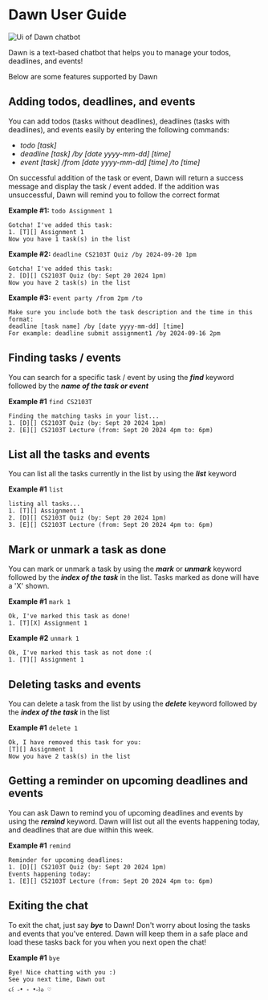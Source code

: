 # Dawn User Guide

![Ui of Dawn chatbot](https://github.com/user-attachments/assets/7de331c1-2510-4c93-80c9-64fceb8cc688)

Dawn is a text-based chatbot that helps you to manage your todos, deadlines, and events! 

Below are some features supported by Dawn

## Adding todos, deadlines, and events

You can add todos (tasks without deadlines), deadlines (tasks with deadlines), and events easily by entering the following commands: 
- *todo [task]*
- *deadline [task] /by [date yyyy-mm-dd] [time]*
- *event [task] /from [date yyyy-mm-dd] [time] /to [time]*

On successful addition of the task or event, Dawn will return a success message and display the task / event added. 
If the addition was unsuccessful, Dawn will remind you to follow the correct format

**Example #1:** `todo Assignment 1` 

```
Gotcha! I've added this task:
1. [T][] Assignment 1
Now you have 1 task(s) in the list
```
**Example #2:** `deadline CS2103T Quiz /by 2024-09-20 1pm`

```
Gotcha! I've added this task:
2. [D][] CS2103T Quiz (by: Sept 20 2024 1pm)
Now you have 2 task(s) in the list
```

**Example #3:** `event party /from 2pm /to `

```
Make sure you include both the task description and the time in this format:
deadline [task name] /by [date yyyy-mm-dd] [time]
For example: deadline submit assignment1 /by 2024-09-16 2pm
```

## Finding tasks / events

You can search for a specific task / event by using the ***find*** keyword followed by the ***name of the task or event***

**Example #1** `find CS2103T`
```
Finding the matching tasks in your list...
1. [D][] CS2103T Quiz (by: Sept 20 2024 1pm)
2. [E][] CS2103T Lecture (from: Sept 20 2024 4pm to: 6pm)
```

## List all the tasks and events

You can list all the tasks currently in the list by using the ***list*** keyword

**Example #1** `list`

```
listing all tasks...
1. [T][] Assignment 1
2. [D][] CS2103T Quiz (by: Sept 20 2024 1pm)
3. [E][] CS2103T Lecture (from: Sept 20 2024 4pm to: 6pm)
```

## Mark or unmark a task as done 

You can mark or unmark a task by using the ***mark*** or ***unmark*** keyword followed by the ***index of the task*** in the list. Tasks marked as done will have a 'X' shown.

**Example #1** `mark 1`
```
Ok, I've marked this task as done!
1. [T][X] Assignment 1
```

**Example #2** `unmark 1`
```
Ok, I've marked this task as not done :(
1. [T][] Assignment 1
```

## Deleting tasks and events

You can delete a task from the list by using the ***delete*** keyword followed by the ***index of the task*** in the list 

**Example #1** `delete 1`
```
Ok, I have removed this task for you:
[T][] Assignment 1
Now you have 2 task(s) in the list
```

## Getting a reminder on upcoming deadlines and events 

You can ask Dawn to remind you of upcoming deadlines and events by using the ***remind*** keyword. Dawn will list out all the events happening today, and deadlines that are due within this week. 

**Example #1** `remind`
```
Reminder for upcoming deadlines:
1. [D][] CS2103T Quiz (by: Sept 20 2024 1pm)
Events happening today:
1. [E][] CS2103T Lecture (from: Sept 20 2024 4pm to: 6pm)
```

## Exiting the chat

To exit the chat, just say ***bye*** to Dawn! Don't worry about losing the tasks and events that you've entered. Dawn will keep them in a safe place and load these tasks back for you when you next open the chat! 

**Example #1** `bye`
```
Bye! Nice chatting with you :)
See you next time, Dawn out
૮꒰ ˶• ༝ •˶꒱ა ♡
```

